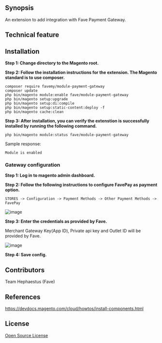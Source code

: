 ## Synopsis
An extension to add integration with Fave Payment Gateway. 

## Technical feature

## Installation

**Step 1: Change directory to the Magento root.**

**Step 2: Follow the installation instructions for the extension. The Magento standard is to use composer.**

```
composer require favemy/module-payment-gateway
composer update
php bin/magento module:enable fave/module-payment-gateway
php bin/magento setup:upgrade
php bin/magento setup:di:compile
php bin/magento setup:static-content:deploy -f
php bin/magento cache:clean
```

**Step 3: After installation, you can verify the extenstion is successfully installed by running the following command.**

`php bin/magento module:status fave/module-payment-gateway`

Sample response:

`Module is enabled`

### Gateway configuration

**Step 1: Log in to magento admin dashboard.**

**Step 2: Follow the following instructions to configure FavePay as payment option.**
```
STORES -> Configuration -> Payment Methods -> Other Payment Methods -> FavePay
```
![image](https://user-images.githubusercontent.com/62248677/153821351-d9b97ece-70f8-49fd-a4dd-75d714c738a9.png)


**Step 3: Enter the credentials as provided by Fave.**

Merchant Gateway Key(App ID), Private api key and Outlet ID will be provided by Fave. 

![image](https://user-images.githubusercontent.com/62248677/153821466-62438adf-733e-4faf-ab05-42db2a987890.png)

**Step 4: Save config.**

## Contributors
Team Hephaestus (Fave)

## References
https://devdocs.magento.com/cloud/howtos/install-components.html

## License
[Open Source License](LICENSE.txt)
